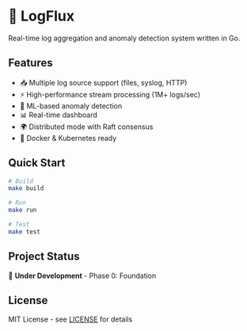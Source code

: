 # 🌊 LogFlux

Real-time log aggregation and anomaly detection system written in Go.

## Features

- 📥 Multiple log source support (files, syslog, HTTP)
- ⚡ High-performance stream processing (1M+ logs/sec)
- 🤖 ML-based anomaly detection
- 📊 Real-time dashboard
- 🌍 Distributed mode with Raft consensus
- 🐳 Docker & Kubernetes ready

## Quick Start
```bash
# Build
make build

# Run
make run

# Test
make test
```

## Project Status

🚧 **Under Development** - Phase 0: Foundation

## License

MIT License - see [LICENSE](LICENSE) for details
